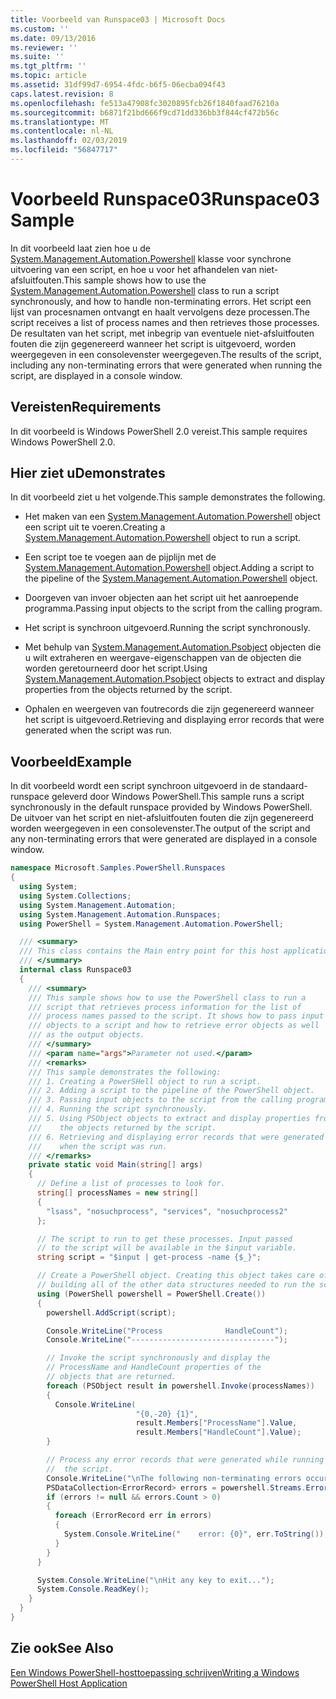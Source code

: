 ```yaml
---
title: Voorbeeld van Runspace03 | Microsoft Docs
ms.custom: ''
ms.date: 09/13/2016
ms.reviewer: ''
ms.suite: ''
ms.tgt_pltfrm: ''
ms.topic: article
ms.assetid: 31df99d7-6954-4fdc-b6f5-06ecba094f43
caps.latest.revision: 8
ms.openlocfilehash: fe513a47908fc3020895fcb26f1840faad76210a
ms.sourcegitcommit: b6871f21bd666f9cd71dd336bb3f844cf472b56c
ms.translationtype: MT
ms.contentlocale: nl-NL
ms.lasthandoff: 02/03/2019
ms.locfileid: "56847717"
---
```

# <a name="runspace03-sample"></a><span data-ttu-id="c0dae-102">Voorbeeld Runspace03</span><span class="sxs-lookup"><span data-stu-id="c0dae-102">Runspace03 Sample</span></span>

<span data-ttu-id="c0dae-103">In dit voorbeeld laat zien hoe u de [System.Management.Automation.Powershell](/dotnet/api/system.management.automation.powershell) klasse voor synchrone uitvoering van een script, en hoe u voor het afhandelen van niet-afsluitfouten.</span><span class="sxs-lookup"><span data-stu-id="c0dae-103">This sample shows how to use the [System.Management.Automation.Powershell](/dotnet/api/system.management.automation.powershell) class to run a script synchronously, and how to handle non-terminating errors.</span></span> <span data-ttu-id="c0dae-104">Het script een lijst van procesnamen ontvangt en haalt vervolgens deze processen.</span><span class="sxs-lookup"><span data-stu-id="c0dae-104">The script receives a list of process names and then retrieves those processes.</span></span> <span data-ttu-id="c0dae-105">De resultaten van het script, met inbegrip van eventuele niet-afsluitfouten fouten die zijn gegenereerd wanneer het script is uitgevoerd, worden weergegeven in een consolevenster weergegeven.</span><span class="sxs-lookup"><span data-stu-id="c0dae-105">The results of the script, including any non-terminating errors that were generated when running the script, are displayed in a console window.</span></span>

## <a name="requirements"></a><span data-ttu-id="c0dae-106">Vereisten</span><span class="sxs-lookup"><span data-stu-id="c0dae-106">Requirements</span></span>

<span data-ttu-id="c0dae-107">In dit voorbeeld is Windows PowerShell 2.0 vereist.</span><span class="sxs-lookup"><span data-stu-id="c0dae-107">This sample requires Windows PowerShell 2.0.</span></span>

## <a name="demonstrates"></a><span data-ttu-id="c0dae-108">Hier ziet u</span><span class="sxs-lookup"><span data-stu-id="c0dae-108">Demonstrates</span></span>

<span data-ttu-id="c0dae-109">In dit voorbeeld ziet u het volgende.</span><span class="sxs-lookup"><span data-stu-id="c0dae-109">This sample demonstrates the following.</span></span>

- <span data-ttu-id="c0dae-110">Het maken van een [System.Management.Automation.Powershell](/dotnet/api/system.management.automation.powershell) object een script uit te voeren.</span><span class="sxs-lookup"><span data-stu-id="c0dae-110">Creating a [System.Management.Automation.Powershell](/dotnet/api/system.management.automation.powershell) object to run a script.</span></span>

- <span data-ttu-id="c0dae-111">Een script toe te voegen aan de pijplijn met de [System.Management.Automation.Powershell](/dotnet/api/system.management.automation.powershell) object.</span><span class="sxs-lookup"><span data-stu-id="c0dae-111">Adding a script to the pipeline of the [System.Management.Automation.Powershell](/dotnet/api/system.management.automation.powershell) object.</span></span>

- <span data-ttu-id="c0dae-112">Doorgeven van invoer objecten aan het script uit het aanroepende programma.</span><span class="sxs-lookup"><span data-stu-id="c0dae-112">Passing input objects to the script from the calling program.</span></span>

- <span data-ttu-id="c0dae-113">Het script is synchroon uitgevoerd.</span><span class="sxs-lookup"><span data-stu-id="c0dae-113">Running the script synchronously.</span></span>

- <span data-ttu-id="c0dae-114">Met behulp van [System.Management.Automation.Psobject](/dotnet/api/System.Management.Automation.PSObject) objecten die u wilt extraheren en weergave-eigenschappen van de objecten die worden geretourneerd door het script.</span><span class="sxs-lookup"><span data-stu-id="c0dae-114">Using [System.Management.Automation.Psobject](/dotnet/api/System.Management.Automation.PSObject) objects to extract and display properties from the objects returned by the script.</span></span>

- <span data-ttu-id="c0dae-115">Ophalen en weergeven van foutrecords die zijn gegenereerd wanneer het script is uitgevoerd.</span><span class="sxs-lookup"><span data-stu-id="c0dae-115">Retrieving and displaying error records that were generated when the script was run.</span></span>

## <a name="example"></a><span data-ttu-id="c0dae-116">Voorbeeld</span><span class="sxs-lookup"><span data-stu-id="c0dae-116">Example</span></span>

<span data-ttu-id="c0dae-117">In dit voorbeeld wordt een script synchroon uitgevoerd in de standaard-runspace geleverd door Windows PowerShell.</span><span class="sxs-lookup"><span data-stu-id="c0dae-117">This sample runs a script synchronously in the default runspace provided by Windows PowerShell.</span></span> <span data-ttu-id="c0dae-118">De uitvoer van het script en niet-afsluitfouten fouten die zijn gegenereerd worden weergegeven in een consolevenster.</span><span class="sxs-lookup"><span data-stu-id="c0dae-118">The output of the script and any non-terminating errors that were generated are displayed in a console window.</span></span>

```csharp
namespace Microsoft.Samples.PowerShell.Runspaces
{
  using System;
  using System.Collections;
  using System.Management.Automation;
  using System.Management.Automation.Runspaces;
  using PowerShell = System.Management.Automation.PowerShell;

  /// <summary>
  /// This class contains the Main entry point for this host application.
  /// </summary>
  internal class Runspace03
  {
    /// <summary>
    /// This sample shows how to use the PowerShell class to run a
    /// script that retrieves process information for the list of
    /// process names passed to the script. It shows how to pass input
    /// objects to a script and how to retrieve error objects as well
    /// as the output objects.
    /// </summary>
    /// <param name="args">Parameter not used.</param>
    /// <remarks>
    /// This sample demonstrates the following:
    /// 1. Creating a PowerSHell object to run a script.
    /// 2. Adding a script to the pipeline of the PowerShell object.
    /// 3. Passing input objects to the script from the calling program.
    /// 4. Running the script synchronously.
    /// 5. Using PSObject objects to extract and display properties from
    ///    the objects returned by the script.
    /// 6. Retrieving and displaying error records that were generated
    ///    when the script was run.
    /// </remarks>
    private static void Main(string[] args)
    {
      // Define a list of processes to look for.
      string[] processNames = new string[]
      {
        "lsass", "nosuchprocess", "services", "nosuchprocess2"
      };

      // The script to run to get these processes. Input passed
      // to the script will be available in the $input variable.
      string script = "$input | get-process -name {$_}";

      // Create a PowerShell object. Creating this object takes care of
      // building all of the other data structures needed to run the script.
      using (PowerShell powershell = PowerShell.Create())
      {
        powershell.AddScript(script);

        Console.WriteLine("Process              HandleCount");
        Console.WriteLine("--------------------------------");

        // Invoke the script synchronously and display the
        // ProcessName and HandleCount properties of the
        // objects that are returned.
        foreach (PSObject result in powershell.Invoke(processNames))
        {
          Console.WriteLine(
                            "{0,-20} {1}",
                            result.Members["ProcessName"].Value,
                            result.Members["HandleCount"].Value);
        }

        // Process any error records that were generated while running
        //  the script.
        Console.WriteLine("\nThe following non-terminating errors occurred:\n");
        PSDataCollection<ErrorRecord> errors = powershell.Streams.Error;
        if (errors != null && errors.Count > 0)
        {
          foreach (ErrorRecord err in errors)
          {
            System.Console.WriteLine("    error: {0}", err.ToString());
          }
        }
      }

      System.Console.WriteLine("\nHit any key to exit...");
      System.Console.ReadKey();
    }
  }
}
```

## <a name="see-also"></a><span data-ttu-id="c0dae-119">Zie ook</span><span class="sxs-lookup"><span data-stu-id="c0dae-119">See Also</span></span>

[<span data-ttu-id="c0dae-120">Een Windows PowerShell-hosttoepassing schrijven</span><span class="sxs-lookup"><span data-stu-id="c0dae-120">Writing a Windows PowerShell Host Application</span></span>](./writing-a-windows-powershell-host-application.md)
